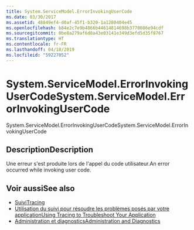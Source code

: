 ```yaml
---
title: System.ServiceModel.ErrorInvokingUserCode
ms.date: 03/30/2017
ms.assetid: 48849ef4-d0af-45f1-b320-1a1280404e45
ms.openlocfilehash: b84e2c7e9b4866b44614814698b3770086e94cdf
ms.sourcegitcommit: 0be8a279af6d8a43e03141e349d3efd5d35f8767
ms.translationtype: HT
ms.contentlocale: fr-FR
ms.lasthandoff: 04/18/2019
ms.locfileid: "59227052"
---
```

# <a name="systemservicemodelerrorinvokingusercode"></a><span data-ttu-id="d4855-102">System.ServiceModel.ErrorInvokingUserCode</span><span class="sxs-lookup"><span data-stu-id="d4855-102">System.ServiceModel.ErrorInvokingUserCode</span></span>
<span data-ttu-id="d4855-103">System.ServiceModel.ErrorInvokingUserCode</span><span class="sxs-lookup"><span data-stu-id="d4855-103">System.ServiceModel.ErrorInvokingUserCode</span></span>  
  
## <a name="description"></a><span data-ttu-id="d4855-104">Description</span><span class="sxs-lookup"><span data-stu-id="d4855-104">Description</span></span>  
 <span data-ttu-id="d4855-105">Une erreur s'est produite lors de l'appel du code utilisateur.</span><span class="sxs-lookup"><span data-stu-id="d4855-105">An error occurred while invoking user code.</span></span>  
  
## <a name="see-also"></a><span data-ttu-id="d4855-106">Voir aussi</span><span class="sxs-lookup"><span data-stu-id="d4855-106">See also</span></span>

- [<span data-ttu-id="d4855-107">Suivi</span><span class="sxs-lookup"><span data-stu-id="d4855-107">Tracing</span></span>](../../../../../docs/framework/wcf/diagnostics/tracing/index.md)
- [<span data-ttu-id="d4855-108">Utilisation du suivi pour résoudre les problèmes posés par votre application</span><span class="sxs-lookup"><span data-stu-id="d4855-108">Using Tracing to Troubleshoot Your Application</span></span>](../../../../../docs/framework/wcf/diagnostics/tracing/using-tracing-to-troubleshoot-your-application.md)
- [<span data-ttu-id="d4855-109">Administration et diagnostics</span><span class="sxs-lookup"><span data-stu-id="d4855-109">Administration and Diagnostics</span></span>](../../../../../docs/framework/wcf/diagnostics/index.md)
